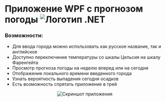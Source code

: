 # Приложение WPF с прогнозом погоды <img src="https://i.imgur.com/eWZCLBX.png" alt="Логотип .NET">

### Возможности:
* Для ввода города можно использовать как русское название, так и английское
* Доступно переключение температуры со шкалы Цельсия на шкалу Фаренгейта
* Просмотр прогноза погоды на неделю вперед или на сегодня
* Отображение локального времени введенного города
* Узнать вероятность выпадения сегодня осадков
* Есть возможность спрятать приложение в трей
<p align="center">
  <img src="https://i.imgur.com/sruxUgy.png" alt="Скриншот приложения">
</p>
